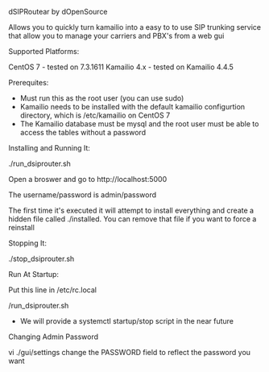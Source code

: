 dSIPRoutear by dOpenSource

Allows you to quickly turn kamailio into a easy to to use SIP trunking service that allow you to manage your carriers and PBX's from a web gui

Supported Platforms:

CentOS 7 - tested on 7.3.1611
Kamailio 4.x - tested on Kamailio 4.4.5

Prerequites:

- Must run this as the root user (you can use sudo)
- Kamailio needs to be installed with the default kamailio configurtion directory, which is /etc/kamailio on CentOS 7
- The Kamailio database must be mysql and the root user must be able to access the tables without a password

Installing and Running It:

./run_dsiprouter.sh 


Open a broswer and go to http://localhost:5000

The username/password is admin/password

The first time it's executed it will attempt to install everything and create a hidden file called ./installed.  You can remove that file if you want to force a reinstall

Stopping It:

./stop_dsiprouter.sh


Run At Startup:

Put this line in /etc/rc.local

<your directory>/run_dsiprouter.sh

* We will provide a systemctl startup/stop script in the near future


Changing Admin Password

vi ./gui/settings
change the PASSWORD field to reflect the password you want
